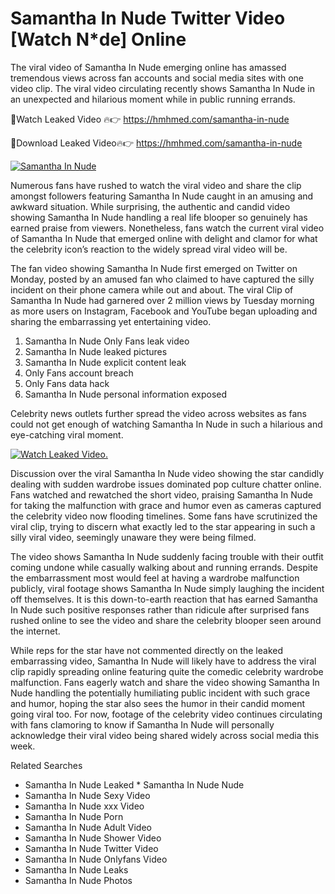 ﻿# Samantha In Nude Twitter Video [Watch N*de] Online

The viral video of ﻿Samantha In Nude emerging online has amassed tremendous views across fan accounts and social media sites with one video clip. The viral video circulating recently shows ﻿Samantha In Nude in an unexpected and hilarious moment while in public running errands. 

🔴Watch Leaked Video 🔥👉  https://hmhmed.com/samantha-in-nude 

🔴Download Leaked Video🔥👉  https://hmhmed.com/samantha-in-nude 

[![Samantha In Nude](https://i.imgur.com/dJHk4Zq.gif)](https://hmhmed.com/samantha-in-nude)

Numerous fans have rushed to watch the viral video and share the clip amongst followers featuring ﻿Samantha In Nude caught in an amusing and awkward situation. While surprising, the authentic and candid video showing ﻿Samantha In Nude handling a real life blooper so genuinely has earned praise from viewers. Nonetheless, fans watch the current viral video of ﻿Samantha In Nude that emerged online with delight and clamor for what the celebrity icon’s reaction to the widely spread viral video will be.

The fan video showing ﻿Samantha In Nude first emerged on Twitter on Monday, posted by an amused fan who claimed to have captured the silly incident on their phone camera while out and about. The viral Clip of ﻿Samantha In Nude had garnered over 2 million views by Tuesday morning as more users on Instagram, Facebook and YouTube began uploading and sharing the embarrassing yet entertaining video. 

1. ﻿Samantha In Nude Only Fans leak video
2. ﻿Samantha In Nude leaked pictures
3. ﻿Samantha In Nude explicit content leak
4. Only Fans account breach
5. Only Fans data hack
6. ﻿Samantha In Nude personal information exposed

Celebrity news outlets further spread the video across websites as fans could not get enough of watching ﻿Samantha In Nude in such a hilarious and eye-catching viral moment. 

[![Watch Leaked Video.](https://miro.medium.com/v2/resize:fit:828/format:webp/1*cilzJN44JGOrTw9NJCrNHA.gif "Watch Leaked Video")](https://hmhmed.com/samantha-in-nude)

Discussion over the viral ﻿Samantha In Nude video showing the star candidly dealing with sudden wardrobe issues dominated pop culture chatter online. Fans watched and rewatched the short video, praising ﻿Samantha In Nude for taking the malfunction with grace and humor even as cameras captured the celebrity video now flooding timelines. Some fans have scrutinized the viral clip, trying to discern what exactly led to the star appearing in such a silly viral video, seemingly unaware they were being filmed.

The video shows ﻿Samantha In Nude suddenly facing trouble with their outfit coming undone while casually walking about and running errands. Despite the embarrassment most would feel at having a wardrobe malfunction publicly, viral footage shows ﻿Samantha In Nude simply laughing the incident off themselves. It is this down-to-earth reaction that has earned ﻿Samantha In Nude such positive responses rather than ridicule after surprised fans rushed online to see the video and share the celebrity blooper seen around the internet.  

While reps for the star have not commented directly on the leaked embarrassing video, ﻿Samantha In Nude will likely have to address the viral clip rapidly spreading online featuring quite the comedic celebrity wardrobe malfunction. Fans eagerly watch and share the video showing ﻿Samantha In Nude handling the potentially humiliating public incident with such grace and humor, hoping the star also sees the humor in their candid moment going viral too. For now, footage of the celebrity video continues circulating with fans clamoring to know if ﻿Samantha In Nude will personally acknowledge their viral video being shared widely across social media this week.

Related Searches
* ﻿Samantha In Nude Leaked
﻿* Samantha In Nude Nude
* ﻿Samantha In Nude Sexy Video
* ﻿Samantha In Nude xxx Video
* ﻿Samantha In Nude Porn
* ﻿Samantha In Nude Adult Video
* ﻿Samantha In Nude Shower Video
* ﻿Samantha In Nude Twitter Video
* ﻿Samantha In Nude Onlyfans Video
* ﻿Samantha In Nude Leaks
* ﻿Samantha In Nude Photos